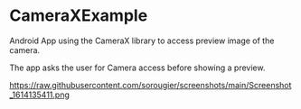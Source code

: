 # CameraXExample


Android App using the CameraX library to access preview image of the camera.

The app asks the user for Camera access before showing a preview.


https://raw.githubusercontent.com/sorougier/screenshots/main/Screenshot_1614135411.png
